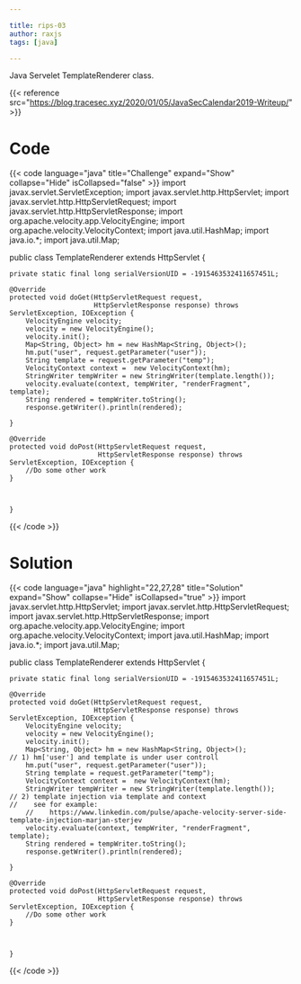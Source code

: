 ```yaml
---

title: rips-03
author: raxjs
tags: [java]

---
```


Java Servelet TemplateRenderer class.

<!--more-->
{{< reference src="https://blog.tracesec.xyz/2020/01/05/JavaSecCalendar2019-Writeup/" >}}

# Code
{{< code language="java"  title="Challenge" expand="Show" collapse="Hide" isCollapsed="false" >}}
import javax.servlet.ServletException;
import javax.servlet.http.HttpServlet;
import javax.servlet.http.HttpServletRequest;
import javax.servlet.http.HttpServletResponse;
import org.apache.velocity.app.VelocityEngine;
import org.apache.velocity.VelocityContext;
import java.util.HashMap;
import java.io.*;
import java.util.Map;

public class TemplateRenderer extends HttpServlet {

    private static final long serialVersionUID = -1915463532411657451L;

    @Override
    protected void doGet(HttpServletRequest request,
                         HttpServletResponse response) throws ServletException, IOException {
        VelocityEngine velocity;
        velocity = new VelocityEngine();
        velocity.init();
        Map<String, Object> hm = new HashMap<String, Object>();
        hm.put("user", request.getParameter("user"));
        String template = request.getParameter("temp");
        VelocityContext context =  new VelocityContext(hm);
        StringWriter tempWriter = new StringWriter(template.length());
        velocity.evaluate(context, tempWriter, "renderFragment", template);
        String rendered = tempWriter.toString();
        response.getWriter().println(rendered);

    }

    @Override
    protected void doPost(HttpServletRequest request,
                          HttpServletResponse response) throws ServletException, IOException {
        //Do some other work
    }



    }

{{< /code >}}

# Solution
{{< code language="java" highlight="22,27,28" title="Solution" expand="Show" collapse="Hide" isCollapsed="true" >}}
import javax.servlet.http.HttpServlet;
import javax.servlet.http.HttpServletRequest;
import javax.servlet.http.HttpServletResponse;
import org.apache.velocity.app.VelocityEngine;
import org.apache.velocity.VelocityContext;
import java.util.HashMap;
import java.io.*;
import java.util.Map;

public class TemplateRenderer extends HttpServlet {

    private static final long serialVersionUID = -1915463532411657451L;

    @Override
    protected void doGet(HttpServletRequest request,
                         HttpServletResponse response) throws ServletException, IOException {
        VelocityEngine velocity;
        velocity = new VelocityEngine();
        velocity.init();
        Map<String, Object> hm = new HashMap<String, Object>();
	// 1) hm['user'] and template is under user controll
        hm.put("user", request.getParameter("user"));
        String template = request.getParameter("temp");
        VelocityContext context =  new VelocityContext(hm);
        StringWriter tempWriter = new StringWriter(template.length());
	// 2) template injection via template and context
	//    see for example: 
        //    https://www.linkedin.com/pulse/apache-velocity-server-side-template-injection-marjan-sterjev
        velocity.evaluate(context, tempWriter, "renderFragment", template);
        String rendered = tempWriter.toString();
        response.getWriter().println(rendered);

    }

    @Override
    protected void doPost(HttpServletRequest request,
                          HttpServletResponse response) throws ServletException, IOException {
        //Do some other work
    }



    }
{{< /code >}}
